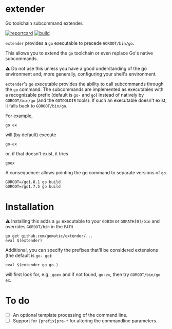 # extender

Go toolchain subcommand extender. 

[![reportcard](https://goreportcard.com/badge/github.com/gomatic/extender)](https://goreportcard.com/report/github.com/gomatic/extender)
[![build](https://travis-ci.org/gomatic/extender.svg?branch=master)](https://travis-ci.org/gomatic/extender)

`extender` provides a `go` executable to precede `GOROOT/bin/go`.

This allows you to extend the `go` toolchain or even replace Go's native subcommands. 

:warning: Do not use this unless you have a good understanding of the go environment
and, more generally, configuring your shell's environment.  

`extender`'s `go` executable provides the ability to call subcommands through
the `go` command. The subcommands are implemented as executables with a recognizable
prefix (default is `go-` and `go`) instead of natively by `GOROOT/bin/go` (and the
`GOTOOLDIR` tools). If such an executable doesn't exist, it falls back to
`GOROOT/bin/go`.

For example,

    go ex

will (by default) execute

    go-ex

or, if that doesn't exist, it tries

    goex


A consequence: allows pointing the go command to separate versions of `go`.

    GOROOT=/go1.8.1 go build
    GOROOT=/go1.7.5 go build

# Installation

:warning: Installing this adds a `go` executable to your `GOBIN` or
`GOPATH[0]/bin` and overrides `GOROOT/bin` in the `PATH`

    go get github.com/gomatic/extender/...
    eval $(extender)

Additional, you can specify the prefixes that'll be considered extensions (the default is `go- go`):

    eval $(extender go go-)

will first look for, e.g., `goex` and if not found, `go-ex`, then try `GOROOT/bin/go ex`.

# To do

- [ ] An optional template processing of the command line.
- [ ] Support for `{prefix}pre-*` for altering the commandline parameters.
